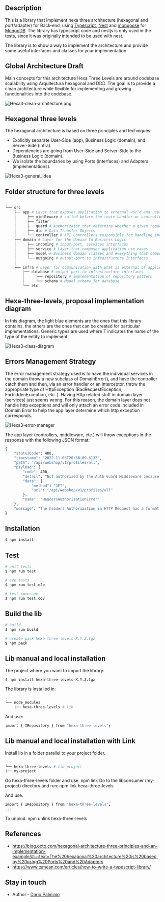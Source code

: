 ## Description

This is a library that implement hexa three architecture (hexagonal and port/adapter) for Back-end, using [Typescript](https://www.typescriptlang.org/), [Nest](https://github.com/nestjs/nest) and [mongoose](http://mongoosejs.com/) for [MongoDB](https://www.mongodb.org/). The library has typescript code and nestjs is only used in the tests, since it was originally intended to be used with nest.

The library is to show a way to implement the architecture and provide some useful interfaces and classes for your implementation.

## Global Architecture Draft

Main concepts for this architecture Hexa Three Levels are around codebase scalability using Arquitectura hexagonal and DDD. The goal is to provide a clean architecture while flexible for implementing and growing functionalities into the codebase.

![Hexa3-clean-architecture.png](doc/img/hexa3-clean-architecture.png)

## Hexagonal three levels

The hexagonal architecture is based on three principles and techniques:

- Explicitly separate User-Side (app), Business Logic (domain), and Server-Side (infra).
- Dependencies are going from User-Side and Server-Side to the Business Logic (domain).
- We isolate the boundaries by using Ports (interfaces) and Adapters (implementations).

![Hexa3-general_idea](doc/img/hexa3-levels_general_idea.png)

## Folder structure for three levels

```bash
.
└── src
    ├── app # Layer that exposes application to external world and users, and configure and launch the application module(s)
    │     ├── middleware # called before the route handler or controllers
    │     ├── filter
    │     ├── guard # Authorizator that determine whether a given request will be handled by the route handler or not
    │     ├── dto # Data Transfer Objects 
    │     └── controller # API Controllers responsible for handling incoming requests and returning responses to the client (routing)
    ├── domain # Layer for the domain to Business Logic
    │     ├── incoming # input-port, services interfaces 
    │     ├── service # Layer that composes application use cases 
    │     ├── model # Business domain classes and everything that composes domain model (Entities and Value Objects)
    │     └── outgoing # output-port to infrastructure interfaces
    │
    └── infra # Layer for communication with what is external of application and infrastructure
        ├── database # output-port to infrastructure interfaces
        │     ├── repository # implementation of repository pattern
        │     └── schema # Model schema for database
        └── etc 
```
## Hexa-three-levels, proposal implementation diagram


In this diagram, the light blue elements are the ones that this library contains, the others are the ones that can be created for particular implementations. Generic types are used where T indicates the name of the type of the entity to implement.

![Hexa3-class-diagram](doc/img/hexa3-levels_general-class-diagram.png)

## Errors Management Strategy

The error management strategy used is to have the individual services in the domain throw a new subclass of DomainError(), and have the controller catch them and then, via an error handler or an interceptor, throw the appropriate type of HttpException (BadRequestException, ForbiddenException, etc. ). Having Http related stuff in domain layer (services) just seems wrong. For this reason, the domain layer does not handle http exceptions and will only attach an error code included in Domain Error to help the app layer determine which http exception corresponds.

![Hexa3-error-manager](doc/img/hexa3-levels_error_manager_strategy.png)

The app layer (controllers, middleware, etc.) will throw exceptions in the response with the following JSON format:
```bash
{
    "statusCode": 400,
    "timestamp": "2022-11-03T20:38:09.613Z",
    "path": "/api/webshop/v1/profiles/all",
    "payload": {
        "code": 400,
        "detail": "Not authorized by the Auth Guard Middleware because no authorization data in Header.",
        "data": {
            "method": "GET",
            "url": "/api/webshop/v1/profiles/all"
        },
        "name": "HeadersAuthorizationError"
    },
    "message": "The headers Authorization in HTTP Request has a format error."
}
```

## Installation

```bash
$ npm install
```

## Test

```bash
# unit tests
$ npm run test

# e2e tests
$ npm run test:e2e

# test coverage
$ npm run test:cov
```

## Build the lib

```bash
# build
$ npm run build

# create pack hexa-three-levels-X.Y.Z.tgz
$ npm pack   

```


## Lib manual and local installation

The project where you want to import the library:

```bash
$ npm install hexa-three-levels-X.Y.Z.tgz
```

The library is installed in:

```bash
.
└── node_modules
    ├── hexa-three-levels # lib
```

And use:
```bash
import { IRepository } from "hexa-three-levels";
```

## Lib manual and local installation with Link


Install lib in a folder parallel to your project folder.
```bash
.
└── hexa-three-levels # lib project
├── my-project 
```
Go hexa-three-levels folder and use: npm link
Go to the libconsumer (my-project) directory and run: npm link hexa-three-levels

And use.
```bash
import { IRepository } from "hexa-three-levels";
...
```

To unbind: npm unlink hexa-three-levels

## References

- https://blog.octo.com/hexagonal-architecture-three-principles-and-an-implementation-example/#:~:text=The%20hexagonal%20architecture%20is%20based,by%20using%20Ports%20and%20Adapters
- https://www.tsmean.com/articles/how-to-write-a-typescript-library/

## Stay in touch

- Author - [Dario Palminio](linkedin.com/in/palminio)


